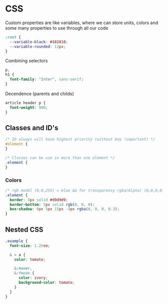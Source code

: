 # CSS

Custom properties are like variables, where we can store units, colors and some many properties to use through all our code

```css
:root {
  --variable-black: #181818;
  --variable-rounded: 12px;
}
```

Combining selectors

```css
p,
h1 {
  font-family: "Inter", sans-serif;
}
```

Decendence (parents and childs)

```css
article header p {
  font-weight: 900;
}
```

## Classes and ID's

```css
/* ID always will have highest priority (without key !important) */
#element {
}

/* Classes can be use in more than one element */
.element {
}
```

### Colors

```css
/* rgb model (0,0,255) = blue && for transparency rgba(Alpha) (0,0,0,0.5) */
.element {
  border: 5px solid #d9d9d9;
  border-bottom: 5px solid rgb(0, 0, 0);
  box-shadow: 0px 5px 15px -4px rgba(0, 0, 0, 0.3);
}
```

## Nested CSS

```css
.example {
  font-size: 1.2rem;

  & > a {
    color: tomato;

    &:hover,
    &:focus {
      color: ivory;
      background-color: tomato;
    }
  }
}
```
